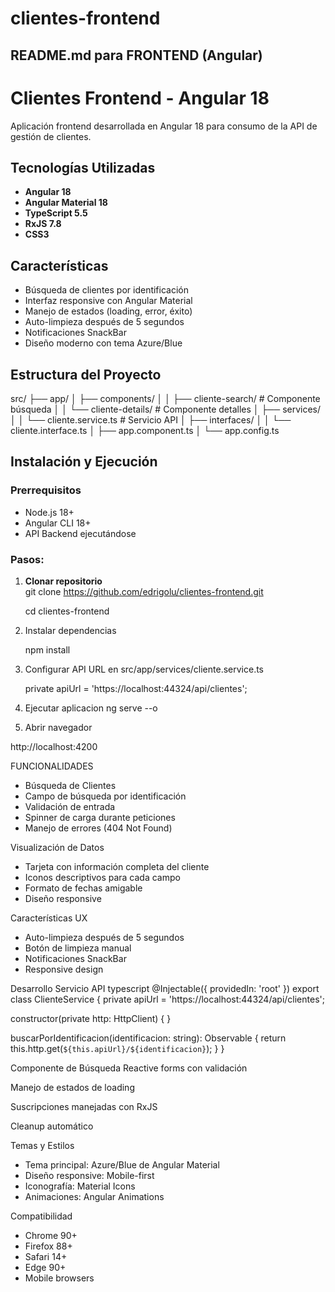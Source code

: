 # clientes-frontend

## **README.md para FRONTEND (Angular)**


# Clientes Frontend - Angular 18

Aplicación frontend desarrollada en Angular 18 para consumo de la API de gestión de clientes.

## Tecnologías Utilizadas

- **Angular 18**
- **Angular Material 18**
- **TypeScript 5.5**
- **RxJS 7.8**
- **CSS3**

## Características

- Búsqueda de clientes por identificación
- Interfaz responsive con Angular Material
- Manejo de estados (loading, error, éxito)
- Auto-limpieza después de 5 segundos
- Notificaciones SnackBar
- Diseño moderno con tema Azure/Blue

## Estructura del Proyecto
src/
├── app/
│ ├── components/
│ │ ├── cliente-search/ # Componente búsqueda
│ │ └── cliente-details/ # Componente detalles
│ ├── services/
│ │ └── cliente.service.ts # Servicio API
│ ├── interfaces/
│ │ └── cliente.interface.ts
│ ├── app.component.ts
│ └── app.config.ts


## Instalación y Ejecución

### Prerrequisitos
- Node.js 18+
- Angular CLI 18+
- API Backend ejecutándose

### Pasos:
1. **Clonar repositorio**   
   git clone https://github.com/edrigolu/clientes-frontend.git
   
   cd clientes-frontend
   
2. Instalar dependencias

   npm install

3. Configurar API URL en src/app/services/cliente.service.ts
   
   private apiUrl = 'https://localhost:44324/api/clientes';

4. Ejecutar aplicacion
   ng serve --o

5. Abrir navegador
   
http://localhost:4200

FUNCIONALIDADES

- Búsqueda de Clientes
- Campo de búsqueda por identificación
- Validación de entrada
- Spinner de carga durante peticiones
- Manejo de errores (404 Not Found)

Visualización de Datos
- Tarjeta con información completa del cliente
- Iconos descriptivos para cada campo
- Formato de fechas amigable
- Diseño responsive

Características UX
- Auto-limpieza después de 5 segundos
- Botón de limpieza manual
- Notificaciones SnackBar
- Responsive design

Desarrollo
Servicio API
typescript
@Injectable({ providedIn: 'root' })
export class ClienteService {
  private apiUrl = 'https://localhost:44324/api/clientes';

  constructor(private http: HttpClient) { }

  buscarPorIdentificacion(identificacion: string): Observable<Cliente> {
    return this.http.get<Cliente>(`${this.apiUrl}/${identificacion}`);
  }
}

Componente de Búsqueda
Reactive forms con validación

Manejo de estados de loading

Suscripciones manejadas con RxJS

Cleanup automático

Temas y Estilos
- Tema principal: Azure/Blue de Angular Material
- Diseño responsive: Mobile-first
- Iconografía: Material Icons
- Animaciones: Angular Animations

Compatibilidad
- Chrome 90+
- Firefox 88+
- Safari 14+
- Edge 90+
- Mobile browsers
